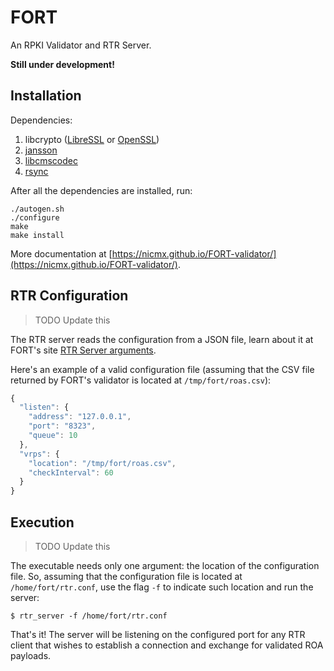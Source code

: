 # FORT

An RPKI Validator and RTR Server.

**Still under development!**

## Installation

Dependencies:

1. libcrypto ([LibreSSL](http://www.libressl.org/) or [OpenSSL](https://www.openssl.org/))
1. [jansson](https://github.com/akheron/jansson)
3. [libcmscodec](https://github.com/ydahhrk/libcmscodec)
4. [rsync](http://rsync.samba.org/)

After all the dependencies are installed, run:

```
./autogen.sh
./configure
make
make install
```

More documentation at [https://nicmx.github.io/FORT-validator/](https://nicmx.github.io/FORT-validator/).

## RTR Configuration

> TODO Update this

The RTR server reads the configuration from a JSON file, learn about it at FORT's site [RTR Server arguments](https://nicmx.github.io/FORT-validator/doc/rtr-server.html).

Here's an example of a valid configuration file (assuming that the CSV file returned by FORT's validator is located at `/tmp/fort/roas.csv`):

```javascript
{
  "listen": {
    "address": "127.0.0.1",
    "port": "8323",
    "queue": 10
  },
  "vrps": {
    "location": "/tmp/fort/roas.csv",
    "checkInterval": 60
  }
}
```

## Execution

> TODO Update this

The executable needs only one argument: the location of the configuration file. So, assuming that the configuration file is located at `/home/fort/rtr.conf`, use the flag `-f` to indicate such location and run the server:

```
$ rtr_server -f /home/fort/rtr.conf
```

That's it! The server will be listening on the configured port for any RTR client that wishes to establish a connection and exchange for validated ROA payloads.
